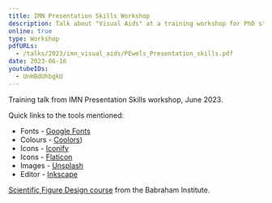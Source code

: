```yaml
---
title: IMN Presentation Skills Workshop
description: Talk about "Visual Aids" at a training workshop for PhD students and early stage researchers
online: true
type: Workshop
pdfURLs:
  - /talks/2023/imn_visual_aids/PEwels_Presentation_skills.pdf
date: 2023-06-16
youtubeIDs:
  - UnHBdUhbgkU
---
```


Training talk from IMN Presentation Skills workshop, June 2023.

Quick links to the tools mentioned:

- Fonts - [Google Fonts](https://fonts.google.com)
- Colours - [Coolors](https://coolors.co))
- Icons - [Iconify](https://iconify.design)
- Icons - [Flaticon](https://www.flaticon.com)
- Images - [Unsplash](https://unsplash.com)
- Editor - [Inkscape](https://inkscape.org)

[Scientific Figure Design course](https://www.bioinformatics.babraham.ac.uk/training.html#figuredesign) from the Babraham Institute.

